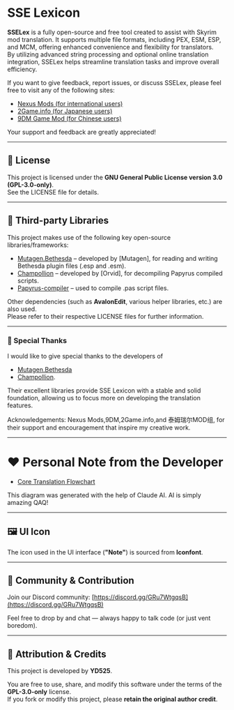 # SSE Lexicon

**SSELex** is a fully open-source and free tool created to assist with Skyrim mod translation. It supports multiple file formats, including PEX, ESM, ESP, and MCM, offering enhanced convenience and flexibility for translators.  
By utilizing advanced string processing and optional online translation integration, SSELex helps streamline translation tasks and improve overall efficiency.

If you want to give feedback, report issues, or discuss SSELex, please feel free to visit any of the following sites:  

- [Nexus Mods (for international users)](https://www.nexusmods.com/skyrimspecialedition/mods/143056)  
- [2Game.info (for Japanese users)](https://skyrimspecialedition.2game.info/detail.php?id=143056)  
- [9DM Game Mod (for Chinese users)](http://www.9dmgamemod.com/thread-325140-1-1.html)

Your support and feedback are greatly appreciated!

---

## 📄 License

This project is licensed under the **GNU General Public License version 3.0 (GPL-3.0-only)**.  
See the LICENSE file for details.

---

## 🧩 Third-party Libraries

This project makes use of the following key open-source libraries/frameworks:

- [Mutagen.Bethesda](https://github.com/Mutagen-Modding/Mutagen) – developed by [Mutagen], for reading and writing Bethesda plugin files (.esp and .esm).  
- [Champollion](https://github.com/Orvid/Champollion) – developed by [Orvid], for decompiling Papyrus compiled scripts.  
- [Papyrus-compiler](https://github.com/russo-2025/papyrus-compiler) – used to compile .pas script files.

Other dependencies (such as **AvalonEdit**, various helper libraries, etc.) are also used.  
Please refer to their respective LICENSE files for further information.

---

### 🙏 Special Thanks

I would like to give special thanks to the developers of  
- [Mutagen.Bethesda](https://github.com/Mutagen-Modding/Mutagen)  
- [Champollion](https://github.com/Orvid/Champollion).  

Their excellent libraries provide SSE Lexicon with a stable and solid foundation, allowing us to focus more on developing the translation features.

Acknowledgements: Nexus Mods,9DM,2Game.info,and 泰姆瑞尔MOD组, for their support and encouragement that inspire my creative work.

---

# ❤️ Personal Note from the Developer

- [Core Translation Flowchart](https://claude.ai/public/artifacts/d6247594-36ef-44b1-8a27-45ca0dfd0d2f)

This diagram was generated with the help of Claude AI. AI is simply amazing QAQ!

---

## 🖼️ UI Icon

The icon used in the UI interface (**"Note"**) is sourced from **Iconfont**.

---

## 💬 Community & Contribution

Join our Discord community: [https://discord.gg/GRu7WtgqsB](https://discord.gg/GRu7WtgqsB)  

Feel free to drop by and chat — always happy to talk code (or just vent boredom).

---

## 🙏 Attribution & Credits

This project is developed by **YD525**.

You are free to use, share, and modify this software under the terms of the **GPL-3.0-only** license.  
If you fork or modify this project, please **retain the original author credit**.
